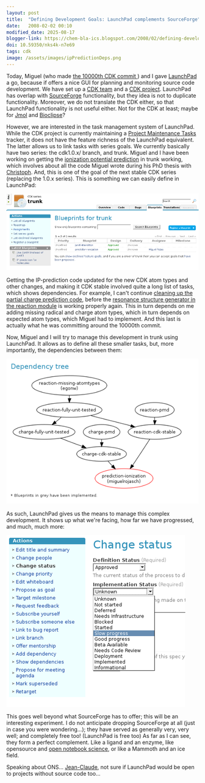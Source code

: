 ```yaml
---
layout: post
title:  "Defining Development Goals: LaunchPad complements SourceForge"
date:   2008-02-02 00:10
modified_date: 2025-08-17
blogger-link: https://chem-bla-ics.blogspot.com/2008/02/defining-development-goals-launchpad.html
doi: 10.59350/nks4k-n7e69
tags: cdk
image: /assets/images/ipPredictionDeps.png
---
```


Today, Miguel (who made [the 10000th CDK commit <i class="fa-solid fa-recycle fa-xs"></i>](https://chem-bla-ics.linkedchemistry.info/2008/02/02/10000-cdk-commits.html)) and I gave
[LaunchPad](http://launchpad.net/) a go, because if offers a nice GUI for planning and monitoring source code development. We
have set up a [CDK team](https://launchpad.net/~cdk-developers) and a [CDK project](https://launchpad.net/cdk/). LaunchPad
has overlap with [SourceForge](http://www.sf.net/) functionality, but they idea is not to duplicate functionality. Moreover,
we do not translate the CDK either, so that LaunchPad functionality is not useful either. Not for the CDK at least; maybe for
[Jmol](http://www.jmol.org/) and [Bioclipse](http://www.bioclipse.net/)?

However, we are interested in the task management system of LaunchPad. While the CDK project is currently maintaining a
[Project Maintenance Tasks](http://sourceforge.net/tracker/?atid=631143&group_id=20024&func=browse) tracker, it does not have
the feature richness of the LaunchPad equivalent. The latter allows us to link tasks with series goals. We currently basically
have two series: the cdk1.0.x/ branch, and trunk. Miguel and I have been working on getting the
[ionization potential prediction](http://cheminfo.informatics.indiana.edu/~rguha/code/java/nightly/api/org/openscience/cdk/qsar/descriptors/molecular/IPMolecularDescriptor.html)
in trunk working, which involves about all the code Miguel wrote during his PhD thesis with
[Christoph](http://www.steinbeck-molecular.de/steinblog/). And, this is one of the goal of the next stable CDK series
(replacing the 1.0.x series). This is something we can easily define in LaunchPad:

![](/assets/images/trunkSeriesGoals.png)

Getting the IP-prediction code updated for the new CDK atom types and other changes, and making it CDK stable involved
quite a long list of tasks, which shows dependencies. For example, I can't continue
[cleaning up the partial charge prediction code](http://cdk.svn.sourceforge.net/viewvc/cdk/branches/egonw/charge/), before
the [resonance structure generator in the reaction module](http://cdk.svn.sourceforge.net/viewvc/cdk/branches/miguelrojasch/reaction/)
is working properly again. This in turn depends on me adding missing radical and charge atom types, which in turn depends
on expected atom types, which Miguel had to implement. And this last is actually what he was committing around
the 10000th commit.

Now, Miguel and I will try to manage this development in trunk using LaunchPad. It allows as to define all these
smaller tasks, but, more importantly, the dependencies between them:

![](/assets/images/ipPredictionDeps.png)

As such, LaunchPad gives us the means to manage this complex development. It shows up what we're facing, how far we
have progressed, and much, much more:

![](/assets/images/taskMaintenance.png)

This goes well beyond what SourceForge has to offer; this will be an interesting experiment. I do not anticipate dropping
SourceForge at all (just in case you were wondering...); they have served as generally very, very well; and completely
free too! (LaunchPad is free too) As far as I can see, they form a perfect complement. Like a ligand and an enzyme, like
opensource and [open notebook science](http://precedings.nature.com/documents/39/version/1), or like a
Mammoth and an ice field.

Speaking about ONS... [Jean-Claude](http://usefulchem.blogspot.com/), not sure if LaunchPad would be open to projects
without source code too...
